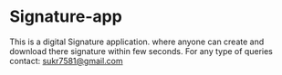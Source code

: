 # Signature-app
This is a digital Signature application. where anyone can create and download there signature within few seconds.
For any type of queries contact: sukr7581@gmail.com
